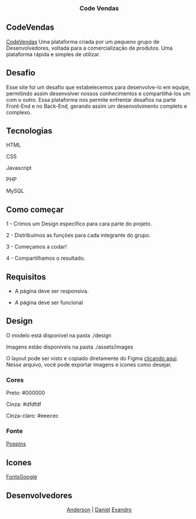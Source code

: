 <p align="center">
  <h3 align="center">Code Vendas</h3>
</p>

## CodeVendas
[CodeVendas](https://codevendas.com.br/) Uma plataforma criada por um pequeno grupo de Desenvolvedores, voltada para a comercialização de produtos. Uma plataforma rápida e simples de utilizar.

## Desafio
Esse site foi um desafio que estabelecemos para desenvolve-lo em equipe, permitindo assim desenvolver nossos conhecimentos e compartilhá-los um com o outro.
Essa plataforma nos permite enfrentar desafios na parte Front-End e no Back-End, gerando assim um desenvolvimento completo e complexo.

## Tecnologias
HTML

CSS

Javascript

PHP

MySQL

## Como começar
1 - Crimos um Design especifico para cara parte do projeto.

2 - Distribuimos as funções para cada integrante do grupo.

3 - Começamos a codar!

4 - Compartilhamos o resultado.

## Requisitos
- A página deve ser responsiva.

- A página deve ser funcional 

## Design
O modelo está disponível na pasta ./design

Imagens estão disponíveis na pasta ./assets/images

O layout pode ser visto e copiado diretamente do Figma [clicando aqui](https://www.figma.com/file/). Nesse arquivo, você pode exportar imagens e ícones como desejar.

### Cores

Preto: #000000

Cinza: #dfdfdf

Cinza-claro: #eeecec

### Fonte
[Poppins](https://fonts.google.com/specimen/Poppins?query=popp)

## Icones
[FontsGoogle](https://fonts.google.com/icons?selected=Material+Icons+Outlined)

## Desenvolvedores
<p align="center">
  <a href="https://github.com/AndersonJean">Anderson</a> | 
  <a href="https://github.com/DanielScharp">Daniel</a>
  <a href="https://github.com/Evandro-Ladislau">Evandro</a>
</p>
